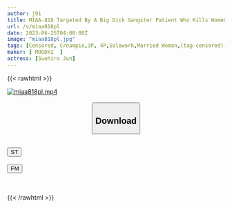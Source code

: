 ```yaml
---
author: j91
title: MIAA-818 Targeted By A Big Dick Gangster Patient Who Kills Women... A Young Wife Nurse Who Kills Her Voice Every Night And Gets Orgasmed With Creampies Jun Suehiro
url: /v/miaa818pl
date: 2023-06-25T04:00:00Z
image: "miaa818pl.jpg"
tags: [Censored, Creampie,3P, 4P,Solowork,Married Woman,(tag-censored),Nurse,Digital Mosaic	]
maker: [ MOODYZ  ]
actress: [Suehiro Jun]
---
```



{{< rawhtml >}}

<div class="video" data-videoid="drPqmWgZAKFQza">
    <a href="javascript:;">
        <img src="/v/miaa818pl/miaa818pl.jpg" width="WIDTH" height="HEIGHT" alt="miaa818pl.mp4" loading="lazy">
    </a>
</div>

<script type="text/javascript" src="https://j91.asia/asset/on-demand-st.js"></script>

<br>
  <link rel="stylesheet" href="https://j91.asia/asset/bs5.css">
  
  <center>
  <button class="btn btn-primary" type="button" data-bs-toggle="collapse" data-bs-target=".multi-collapse" aria-expanded="false" aria-controls="multiCollapseExample1 multiCollapseExample2"><h2>Download</h2></button></center>
</p>
<div class="row">
  <div class="col">
    <div class="collapse multi-collapse" id="multiCollapseExample1">
      <div class="card card-body">
	      	      <br>
<div class="buttons">  
<a href="https://streamtape.to/v/drPqmWgZAKFQza" target="_blank"><button class="btn-hover color-3"><i class="fa fa-download"></i> ST</button></a></div>
    </div>
  </div>
</div>
  <div class="col">
    <div class="collapse multi-collapse" id="multiCollapseExample2">
      <div class="card card-body">
	      <br>
<div class="buttons">
    <a href="https://filemoon.sx/d/7ri5kxav1223" target="_blank"><button class="btn-hover color-8"><i class="fa fa-download"></i> FM</button></a></div>
<br><br>
      </div>
    </div>
  </div>
</div>

{{< /rawhtml >}}